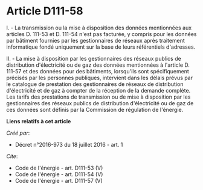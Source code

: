 # Article D111-58

I. - La transmission ou la mise à disposition des données mentionnées aux articles D. 111-53 et D. 111-54 n'est pas facturée,
y compris pour les données par bâtiment fournies par les gestionnaires de réseaux après traitement informatique fondé
uniquement sur la base de leurs référentiels d'adresses. 

II. - La mise à disposition par les gestionnaires des réseaux publics de distribution d'électricité ou de gaz des données
mentionnées à l'article D. 111-57 et des données pour des bâtiments, lorsqu'ils sont spécifiquement précisés par les
personnes publiques, intervient dans les délais prévus par le catalogue de prestation des gestionnaires de réseaux de
distribution d'électricité et de gaz à compter de la réception de la demande complète. Les tarifs des prestations de
transmission ou de mise à disposition par les gestionnaires des réseaux publics de distribution d'électricité ou de gaz de
ces données sont définis par la Commission de régulation de l'énergie.

**Liens relatifs à cet article**

_Créé par_:

  - Décret n°2016-973 du 18 juillet 2016 - art. 1

_Cite_:

  - Code de l'énergie - art. D111-53 (V)
  - Code de l'énergie - art. D111-54 (V)
  - Code de l'énergie - art. D111-57 (V)
